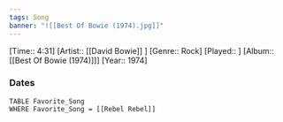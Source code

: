 ```yaml
---
tags: Song  
banner: "![[Best Of Bowie (1974).jpg]]"
---
```

[Time:: 4:31]
[Artist:: [[David Bowie]] ]
[Genre:: Rock]
[Played:: ]
[Album:: [[Best Of Bowie (1974)]]]
[Year:: 1974]
### Dates
````dataview
TABLE Favorite_Song
WHERE Favorite_Song = [[Rebel Rebel]]
````